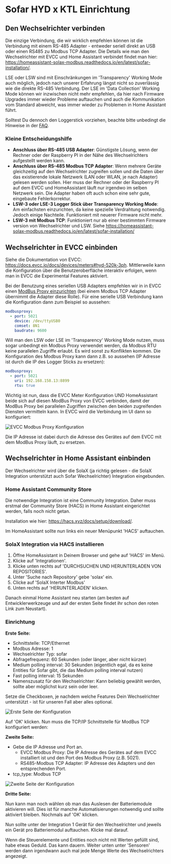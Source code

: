 # Sofar HYD x KTL Einrichtung

## Den Wechselrichter verbinden

Die einzige Verbindung, die wir wirklich empfehlen können ist die Verbindung mit einem RS-485 Adapter - entweder seriell direkt an USB oder einen RS485 zu Modbus TCP Adapter. Die Details wie man den Wechselrichter mit EVCC und Home Assistant verbindet findet man hier: https://homeassistant-solax-modbus.readthedocs.io/en/latest/sofar-installation/.

LSE oder LSW sind mit Einschränkungen im 'Transparency' Working Mode auch möglich, jedoch nach unserer Erfahrung längst nicht so zuverlässig wie die direkte RS-485 Verbindung. Der LSE im 'Data Collection' Working Mode können wir inzwischen nicht mehr empfehlen, da hier nach Firmware Upgrades immer wieder Probleme auftauchen und auch die Kommunikation vom Standard abweicht, was immer wieder zu Problemen in Home Assistant führt.

Solltest Du dennoch den Loggerstick vorziehen, beachte bitte unbedingt die Hinweise in der [FAQ](https://homeassistant-solax-modbus.readthedocs.io/en/latest/sofar-faq/).

### Kleine Entscheidungshilfe

- **Anschluss über RS-485 USB Adapter**: Günstigste Lösung, wenn der Rechner oder der Raspberry PI in der Nähe des Wechselrichters aufgestellt werden kann.
- **Anschluss über RS-485 Modbus TCP Adapter**: Wenn mehrere Geräte gleichzeitig auf den Wechselrichter zugreifen sollen und die Daten über das existierende lokale Netzwerk (LAN oder WLAN, je nach Adapter) gelesen werden sollen. Hier muss der Rechner oder der Raspberry PI auf dem EVCC und HomeAssistant läuft nur irgendwo im selben Netzwerk sein. Die Adapter haben oft auch schon eine sehr gute, eingebaute Fehlerkorrektur.
- **LSW-3 oder LSE-3 Logger Stick über Transparency Working Mode**: Am einfachsten einzurichten, da keine spezielle Verdrahtung notwendig. Jedoch einige Nachteile. Funktioniert mit neuerer Firmware nicht mehr.
- **LSW-3 mit Modbus TCP**: Funktioniert nur ab einer bestimmten Firmware version von Wechselrichter und LSW. Siehe https://homeassistant-solax-modbus.readthedocs.io/en/latest/sofar-installation/


## Wechselrichter in EVCC einbinden

Siehe die Dokumentation von EVCC: https://docs.evcc.io/docs/devices/meters#hyd-520k-3ph. Mittlerweile kann die Konfiguration über die Benutzeroberfläche interaktiv erfolgen, wenn man in EVCC die Experimental Features aktiviert.

Bei der Benutzung eines seriellen USB Adapters empfehlen wir in in EVCC einen [ModBus Proxy einzurichten](https://docs.evcc.io/docs/reference/configuration/modbusproxy) (bei einem Modbus TCP Adapter übernimmt die Adapter diese Rolle). Für eine serielle USB Verbindung kann die Konfiguration dann zum Beispiel so aussehen:

```yaml
modbusproxy:
  - port: 5021
    device: /dev/ttyUSB0
    comset: 8N1
    baudrate: 9600
```

Will man den LSW oder LSE im 'Transparency' Working Mode nutzen, muss sogar unbedingt ein Modbus Proxy verwendet werden, da Modbus RTU keine parallelen Zugriffe erlaubt. Es wird sonst zu Konflikten kommen. Die Konfiguration des Modbus Proxy kann dann z.B. so aussehen (IP Adresse ist durch die IP des Logger Sticks zu ersetzen):

```yaml
modbusproxy:
  - port: 5021
    uri: 192.168.158.13:8899
    rtu: true
```

Wichtig ist nun, dass die EVCC Meter Konfiguration UND HomeAssistant beide sich auf diesen ModBus Proxy von EVCC verbinden, damit der ModBus Proxy bei parallelen Zugriffen zwischen den beiden zugreifenden Diensten vermitteln kann. In EVCC wird die Verbindung im UI dann so konfiguriert:

![EVCC Modbus Proxy Konfiguration](./img/evcc-modbus-proxy-config.png)

Die IP Adresse ist dabei durch die Adresse des Gerätes auf dem EVCC mit dem ModBus Proxy läuft, zu ersetzen.


## Wechselrichter in Home Assistant einbinden

Der Wechselrichter wird über die SolaX (ja richtig gelesen - die SolaX Integration unterstützt auch Sofar Wechselrichter) Integration eingebunden.

### Home Assistant Community Store 

Die notwendige Integration ist eine Community Integration. Daher muss erstmal der Community Store (HACS) in Home Assistant eingerichtet werden, falls noch nicht getan.

Installation wie hier: https://hacs.xyz/docs/setup/download/.

Im HomeAssistant sollte nun links ein neuer Menüpunkt 'HACS' auftauchen.

### SolaX Integration via HACS installieren

1. Öffne HomeAssistant in Deinem Browser und gehe auf 'HACS' im Menü.
2. Klicke auf 'Integrationen'.
3. Klicke unten rechts auf 'DURCHSUCHEN UND HERUNTERLADEN VON REPOSITORIES'.
4. Unter 'Suche nach Repository' gebe 'solax' ein.
5. Clicke auf 'SolaX Interter Modbus'
6. Unten rechts auf 'HERUNTERLADEN' klicken.

Danach einmal Home Assistant neu starten (am besten auf Entwicklerwerkzeuge und auf der ersten Seite findet ihr schon den roten Link zum Neustart).

### Einrichtung

**Erste Seite:**

- Schnittstelle: TCP/Ethernet
- Modbus Adresse: 1
- Wechselrichter Typ: sofar
- Abfragefrequenz: 60 Sekunden (oder länger, aber nicht kürzer)
- Medium polling interval: 30 Sekunden (eigentlich egal, da es keine Entities für Sofar gibt, die das Medium polling interval nutzen)
- Fast polling interval: 15 Sekunden
- Namenszusatz für den Wechselrichter: Kann beliebig gewählt werden, sollte aber möglichst kurz sein oder leer.

Setze die Checkboxen, je nachdem welche Features Dein Wechselrichter unterstützt - ist für unseren Fall aber alles optional.

![Erste Seite der Konfiguration](./img/setup-page1.png)

Auf 'OK' klicken. Nun muss die TCP/IP Schnittstelle für ModBus TCP konfiguriert werden:

**Zweite Seite:**

- Gebe die IP Adresse und Port an.
  - EVCC Modbus Proxy: Die IP Adresse des Gerätes auf dem EVCC installiert ist und den Port des Modbus Proxy (z.B. 5021).
  - RS485-Modbus TCP Adapter: IP Adresse des Adapters und den entsprechenden Port.
- tcp_type: Modbus TCP

![Zweite Seite der Konfiguration](./img/setup-page2.png)

**Dritte Seite:**

Nun kann man noch wählen ob man das Auslesen der Batteriemodule aktivieren will. Dies ist für manche Automatisierungen notwendig und sollte aktiviert bleiben. Nochmals auf 'OK' klicken.

Nun sollte unter der Integration 1 Gerät für den Wechselrichter und jeweils ein Gerät pro Batteriemodul auftauchen. Klicke mal darauf.

Wenn die Steuerelemente und Entities noch nicht mit Werten gefüllt sind, habe etwas Geduld. Das kann dauern. Weiter unten unter 'Sensoren' werden dann irgendwann auch mal jede Menge Werte des Wechselrichters angezeigt.

